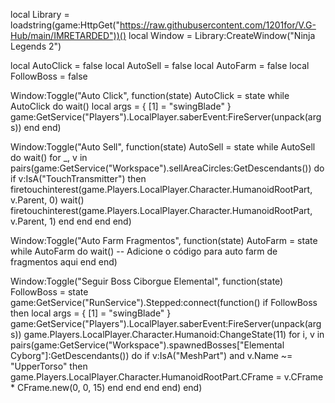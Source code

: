 local Library = loadstring(game:HttpGet("https://raw.githubusercontent.com/1201for/V.G-Hub/main/IMRETARDED"))()
local Window = Library:CreateWindow("Ninja Legends 2")

local AutoClick = false
local AutoSell = false
local AutoFarm = false
local FollowBoss = false

Window:Toggle("Auto Click", function(state)
    AutoClick = state
    while AutoClick do
        wait()
        local args = { [1] = "swingBlade" }
        game:GetService("Players").LocalPlayer.saberEvent:FireServer(unpack(args))
    end
end)

Window:Toggle("Auto Sell", function(state)
    AutoSell = state
    while AutoSell do
        wait()
        for _, v in pairs(game:GetService("Workspace").sellAreaCircles:GetDescendants()) do
            if v:IsA("TouchTransmitter") then
                firetouchinterest(game.Players.LocalPlayer.Character.HumanoidRootPart, v.Parent, 0)
                wait()
                firetouchinterest(game.Players.LocalPlayer.Character.HumanoidRootPart, v.Parent, 1)
            end
        end
    end
end)

Window:Toggle("Auto Farm Fragmentos", function(state)
    AutoFarm = state
    while AutoFarm do
        wait()
        -- Adicione o código para auto farm de fragmentos aqui
    end
end)

Window:Toggle("Seguir Boss Ciborgue Elemental", function(state)
    FollowBoss = state
    game:GetService("RunService").Stepped:connect(function()
        if FollowBoss then
            local args = { [1] = "swingBlade" }
            game:GetService("Players").LocalPlayer.saberEvent:FireServer(unpack(args))
            game.Players.LocalPlayer.Character.Humanoid:ChangeState(11)
            for i, v in pairs(game:GetService("Workspace").spawnedBosses["Elemental Cyborg"]:GetDescendants()) do
                if v:IsA("MeshPart") and v.Name ~= "UpperTorso" then
                    game.Players.LocalPlayer.Character.HumanoidRootPart.CFrame = v.CFrame * CFrame.new(0, 0, 15)
                end
            end
        end
    end)
end)
